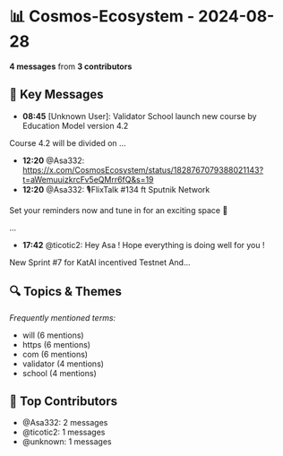 # 📊 Cosmos-Ecosystem - 2024-08-28
**4 messages** from **3 contributors**

## 💬 Key Messages
- **08:45** [Unknown User]: Validator School launch new course by Education Model version 4.2

Course 4.2 will be divided on ...
- **12:20** @Asa332: https://x.com/CosmosEcosystem/status/1828767079388021143?t=aWemuuizkrcFv5eQMrr6fQ&s=19
- **12:20** @Asa332: 🎙️FlixTalk #134 ft Sputnik Network 

Set your reminders now and tune in for an exciting space 🪩

...
- **17:42** @ticotic2: Hey Asa ! Hope everything is doing well for you !

New Sprint #7 for KatAI incentived Testnet
And...

## 🔍 Topics & Themes
*Frequently mentioned terms:*
- will (6 mentions)
- https (6 mentions)
- com (6 mentions)
- validator (4 mentions)
- school (4 mentions)

## 👥 Top Contributors
- @Asa332: 2 messages
- @ticotic2: 1 messages
- @unknown: 1 messages